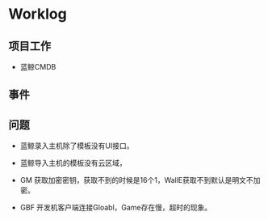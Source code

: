 # Worklog

## 项目工作

* 蓝鲸CMDB

## 事件

## 问题

* 蓝鲸录入主机除了模板没有UI接口。
* 蓝鲸导入主机的模板没有云区域，


* GM 获取加密密钥，获取不到的时候是16个1，WallE获取不到默认是明文不加密。
* GBF 开发机客户端连接Gloabl，Game存在慢，超时的现象。
